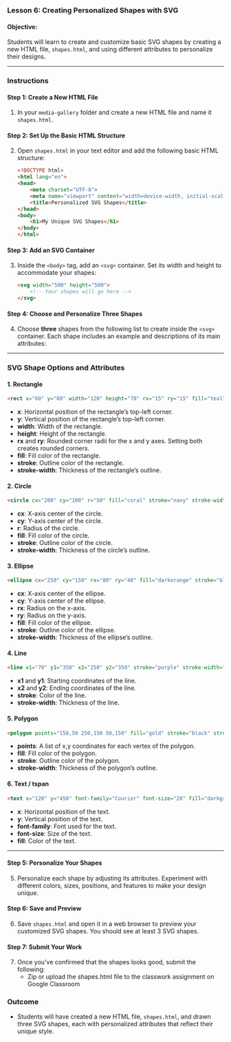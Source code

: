### **Lesson 6: Creating Personalized Shapes with SVG**

#### **Objective:**  
Students will learn to create and customize basic SVG shapes by creating a new HTML file, `shapes.html`, and using different attributes to personalize their designs.

---

### **Instructions**

#### **Step 1: Create a New HTML File**
1. In your `media-gallery` folder and create a new HTML file and name it `shapes.html`.

#### **Step 2: Set Up the Basic HTML Structure**
2. Open `shapes.html` in your text editor and add the following basic HTML structure:
   ```html
   <!DOCTYPE html>
   <html lang="en">
   <head>
       <meta charset="UTF-8">
       <meta name="viewport" content="width=device-width, initial-scale=1.0">
       <title>Personalized SVG Shapes</title>
   </head>
   <body>
       <h1>My Unique SVG Shapes</h1>
   </body>
   </html>
   ```

#### **Step 3: Add an SVG Container**
3. Inside the `<body>` tag, add an `<svg>` container. Set its width and height to accommodate your shapes:
   ```html
   <svg width="500" height="500">
       <!-- Your shapes will go here -->
   </svg>
   ```

#### **Step 4: Choose and Personalize Three Shapes**
4. Choose **three** shapes from the following list to create inside the `<svg>` container. Each shape includes an example and descriptions of its main attributes:

---

### **SVG Shape Options and Attributes**

#### **1. Rectangle**
   ```html
   <rect x="60" y="80" width="120" height="70" rx="15" ry="15" fill="teal" stroke="black" stroke-width="3" />
   ```
   - **x**: Horizontal position of the rectangle’s top-left corner.
   - **y**: Vertical position of the rectangle’s top-left corner.
   - **width**: Width of the rectangle.
   - **height**: Height of the rectangle.
   - **rx** and **ry**: Rounded corner radii for the x and y axes. Setting both creates rounded corners.
   - **fill**: Fill color of the rectangle.
   - **stroke**: Outline color of the rectangle.
   - **stroke-width**: Thickness of the rectangle’s outline.

#### **2. Circle**
   ```html
   <circle cx="200" cy="100" r="50" fill="coral" stroke="navy" stroke-width="4" />
   ```
   - **cx**: X-axis center of the circle.
   - **cy**: Y-axis center of the circle.
   - **r**: Radius of the circle.
   - **fill**: Fill color of the circle.
   - **stroke**: Outline color of the circle.
   - **stroke-width**: Thickness of the circle’s outline.

#### **3. Ellipse**
   ```html
   <ellipse cx="250" cy="150" rx="80" ry="40" fill="darkorange" stroke="black" stroke-width="2" />
   ```
   - **cx**: X-axis center of the ellipse.
   - **cy**: Y-axis center of the ellipse.
   - **rx**: Radius on the x-axis.
   - **ry**: Radius on the y-axis.
   - **fill**: Fill color of the ellipse.
   - **stroke**: Outline color of the ellipse.
   - **stroke-width**: Thickness of the ellipse’s outline.

#### **4. Line**
   ```html
   <line x1="70" y1="350" x2="250" y2="350" stroke="purple" stroke-width="5" />
   ```
   - **x1** and **y1**: Starting coordinates of the line.
   - **x2** and **y2**: Ending coordinates of the line.
   - **stroke**: Color of the line.
   - **stroke-width**: Thickness of the line.

#### **5. Polygon**
   ```html
   <polygon points="150,50 250,150 50,150" fill="gold" stroke="black" stroke-width="2" />
   ```
   - **points**: A list of x,y coordinates for each vertex of the polygon.
   - **fill**: Fill color of the polygon.
   - **stroke**: Outline color of the polygon.
   - **stroke-width**: Thickness of the polygon’s outline.

#### **6. Text / tspan**
   ```html
   <text x="120" y="450" font-family="Courier" font-size="28" fill="darkgreen">My SVG Art</text>
   ```
   - **x**: Horizontal position of the text.
   - **y**: Vertical position of the text.
   - **font-family**: Font used for the text.
   - **font-size**: Size of the text.
   - **fill**: Color of the text.

---

#### **Step 5: Personalize Your Shapes**
5. Personalize each shape by adjusting its attributes. Experiment with different colors, sizes, positions, and features to make your design unique.

#### **Step 6: Save and Preview**
6. Save `shapes.html` and open it in a web browser to preview your customized SVG shapes. You should see at least 3 SVG shapes.

#### Step 7: Submit Your Work
7. Once you've confirmed that the shapes looks good, submit the following:
   - Zip or upload the shapes.html file to the classwork assignment on Google Classroom

### **Outcome**
- Students will have created a new HTML file, `shapes.html`, and drawn three SVG shapes, each with personalized attributes that reflect their unique style.